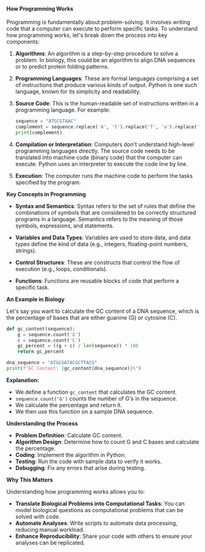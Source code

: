 

#### **How Programming Works**

Programming is fundamentally about problem-solving. It involves writing code that a computer can execute to perform specific tasks. To understand how programming works, let's break down the process into key components:

1. **Algorithms**: An algorithm is a step-by-step procedure to solve a problem. In biology, this could be an algorithm to align DNA sequences or to predict protein folding patterns.

2. **Programming Languages**: These are formal languages comprising a set of instructions that produce various kinds of output. Python is one such language, known for its simplicity and readability.

3. **Source Code**: This is the human-readable set of instructions written in a programming language. For example:

   ```python
   sequence = "ATGCGTAAC"
   complement = sequence.replace('A', 't').replace('T', 'a').replace('C', 'g').replace('G', 'c').upper()
   print(complement)
   ```

4. **Compilation or Interpretation**: Computers don't understand high-level programming languages directly. The source code needs to be translated into machine code (binary code) that the computer can execute. Python uses an interpreter to execute the code line by line.

5. **Execution**: The computer runs the machine code to perform the tasks specified by the program.

**Key Concepts in Programming**

- **Syntax and Semantics**: Syntax refers to the set of rules that define the combinations of symbols that are considered to be correctly structured programs in a language. Semantics refers to the meaning of those symbols, expressions, and statements.

- **Variables and Data Types**: Variables are used to store data, and data types define the kind of data (e.g., integers, floating-point numbers, strings).

- **Control Structures**: These are constructs that control the flow of execution (e.g., loops, conditionals).

- **Functions**: Functions are reusable blocks of code that perform a specific task.

**An Example in Biology**

Let's say you want to calculate the GC content of a DNA sequence, which is the percentage of bases that are either guanine (G) or cytosine (C).

```python
def gc_content(sequence):
    g = sequence.count('G')
    c = sequence.count('C')
    gc_percent = ((g + c) / len(sequence)) * 100
    return gc_percent

dna_sequence = "ATGCGATACGCTTACG"
print(f"GC Content: {gc_content(dna_sequence)}%")
```

**Explanation:**

- We define a function `gc_content` that calculates the GC content.
- `sequence.count('G')` counts the number of G's in the sequence.
- We calculate the percentage and return it.
- We then use this function on a sample DNA sequence.

**Understanding the Process**

- **Problem Definition**: Calculate GC content.
- **Algorithm Design**: Determine how to count G and C bases and calculate the percentage.
- **Coding**: Implement the algorithm in Python.
- **Testing**: Run the code with sample data to verify it works.
- **Debugging**: Fix any errors that arise during testing.

**Why This Matters**

Understanding how programming works allows you to:

- **Translate Biological Problems into Computational Tasks**: You can model biological questions as computational problems that can be solved with code.
- **Automate Analyses**: Write scripts to automate data processing, reducing manual workload.
- **Enhance Reproducibility**: Share your code with others to ensure your analyses can be replicated.

